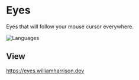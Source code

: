 # Eyes
Eyes that will follow your mouse cursor everywhere.

![Languages](https://skillicons.dev/icons?i=html,css,js)

## View
https://eyes.williamharrison.dev
